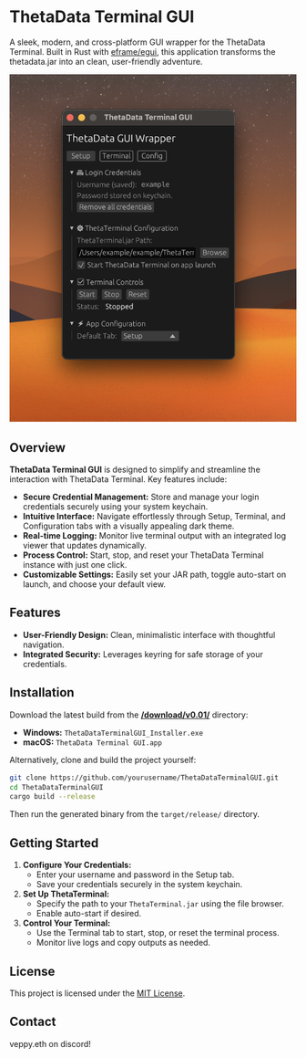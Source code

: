 # ThetaData Terminal GUI

A sleek, modern, and cross-platform GUI wrapper for the ThetaData Terminal. Built in Rust with [eframe/egui](https://github.com/emilk/egui), this application transforms the thetadata.jar into an clean, user-friendly adventure.


![App view](resources/preview.png)

## Overview

**ThetaData Terminal GUI** is designed to simplify and streamline the interaction with ThetaData Terminal. Key features include:
- **Secure Credential Management:** Store and manage your login credentials securely using your system keychain.
- **Intuitive Interface:** Navigate effortlessly through Setup, Terminal, and Configuration tabs with a visually appealing dark theme.
- **Real-time Logging:** Monitor live terminal output with an integrated log viewer that updates dynamically.
- **Process Control:** Start, stop, and reset your ThetaData Terminal instance with just one click.
- **Customizable Settings:** Easily set your JAR path, toggle auto-start on launch, and choose your default view.

## Features

- **User-Friendly Design:** Clean, minimalistic interface with thoughtful navigation.
- **Integrated Security:** Leverages keyring for safe storage of your credentials.

## Installation

Download the latest build from the [**/download/v0.01/**](./download/v0.1/) directory:
- **Windows:** `ThetaDataTerminalGUI_Installer.exe`
- **macOS:** `ThetaData Terminal GUI.app`

Alternatively, clone and build the project yourself:

```bash
git clone https://github.com/yourusername/ThetaDataTerminalGUI.git
cd ThetaDataTerminalGUI
cargo build --release
```

Then run the generated binary from the `target/release/` directory.

## Getting Started

1. **Configure Your Credentials:**
   - Enter your username and password in the Setup tab.
   - Save your credentials securely in the system keychain.
2. **Set Up ThetaTerminal:**
   - Specify the path to your `ThetaTerminal.jar` using the file browser.
   - Enable auto-start if desired.
3. **Control Your Terminal:**
   - Use the Terminal tab to start, stop, or reset the terminal process.
   - Monitor live logs and copy outputs as needed.

## License

This project is licensed under the [MIT License](LICENSE).

## Contact

veppy.eth on discord!
